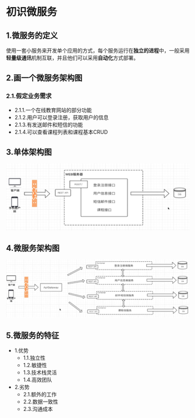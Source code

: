 # 初识微服务

## 1.微服务的定义

使用一套小服务来开发单个应用的方式，每个服务运行在**独立的进程**中，一般采用**轻量级通讯**机制互联，并且他们可以采用**自动化**方式部署。



## 2.画一个微服务架构图

### 2.1.假定业务需求

- 2.1.1.一个在线教育网站的部分功能
- 2.1.2.用户可以登录注册，获取用户的信息
- 2.1.3.有发送邮件和短信的功能
- 2.1.4.可以查看课程列表和课程基本CRUD



## 3.单体架构图

![fail](img/4.1.png)

## 4.微服务架构图

![fail](img/4.2.png)



## 5.微服务的特征

- 1.优势
  - 1.1.独立性
  - 1.2.敏捷性
  - 1.3.技术栈灵活
  - 1.4.高效团队
- 2.劣势
  - 2.1.额外的工作
  - 2.2.数据一致性
  - 2.3.沟通成本